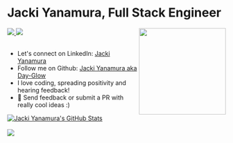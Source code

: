 # Jacki Yanamura, Full Stack Engineer
<img align='right' src='https://media.giphy.com/media/bcKmIWkUMCjVm/giphy.gif' width='200"'>

<!-- LinkedIn  -->
<a href="https://www.linkedin.com/in/jacki-yanamura/" target="_blank">
  <img src="https://img.shields.io/badge/-Jacki%20Yanamura-blue?style=for-the-badge&logo=Linkedin&logoColor=white"/>
</a>
<!--   Email -->
<a href="mailto:jacki.yanamura@gmail.com">
  <img src="https://img.shields.io/badge/EMAIL-jacki.yanamura%40gmail.com-1152ba?style=for-the-badge"/>
</a>
<br/><br/>

* Let's connect on LinkedIn: [Jacki Yanamura](https://www.linkedin.com/in/jacki-yanamura/)
* Follow me on Github: [Jacki Yanamura aka Day-Glow](https://github.com/day-glow)
* I love coding, spreading positivity and hearing feedback!
*  👯 Send feedback or submit a PR with really cool ideas :)

<a href="https://github.com/day-glow/day-glow">
  <img align="center" src="https://github-readme-stats.vercel.app/api?username=day-glow&show_icons=true&line_height=27&count_private=true&title_color=1152ba&text_color=000&icon_color=1152ba&bg_color=ffffff" alt="Jacki Yanamura's GitHub Stats" />
</a>
  <br/><br/>
<a href="https://github.com/day-glow/day-glow">
  <img align="center" src="https://github-readme-stats.vercel.app/api/top-langs/?username=day-glow&layout=compact&hide=java,html&title_color=1152ba&text_color=000&icon_color=1152ba&bg_color=ffffff" />
</a>